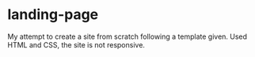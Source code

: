 # landing-page
My attempt to create a site from scratch following a template given. Used HTML and CSS, the site is not responsive.
